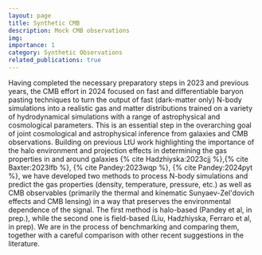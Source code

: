 ```yaml
---
layout: page
title: Synthetic CMB
description: Mock CMB observations
img:
importance: 1
category: Synthetic Observations
related_publications: true
---
```


Having completed the necessary preparatory steps in 2023 and previous years, the CMB effort in 2024 focused on fast and differentiable baryon pasting techniques to turn the output of fast (dark-matter only) N-body simulations into a realistic gas and matter distributions trained on a variety of hydrodynamical simulations with a range of astrophysical and cosmological parameters. This is an essential step in the overarching goal of joint cosmological and astrophysical inference from galaxies and CMB observations. Building on previous LtU work highlighting the importance of the halo environment and projection effects in determining the gas properties in and around galaxies {% cite Hadzhiyska:2023cjj %},{% cite Baxter:2023lfb %}, {% cite Pandey:2023wqp %}, {% cite Pandey:2024pyt %}, we have developed two methods to process N-body simulations and predict the gas properties (density, temperature, pressure, etc.) as well as CMB observables (primarily the thermal and kinematic Sunyaev-Zel'dovich effects and CMB lensing) in a way that preserves the environmental dependence of the signal. The first method is halo-based (Pandey et al, in prep.), while the second one is field-based (Liu, Hadzhiyska, Ferraro et al, in prep). We are in the process of benchmarking and comparing them, together with a careful comparison with other recent suggestions in the literature.
